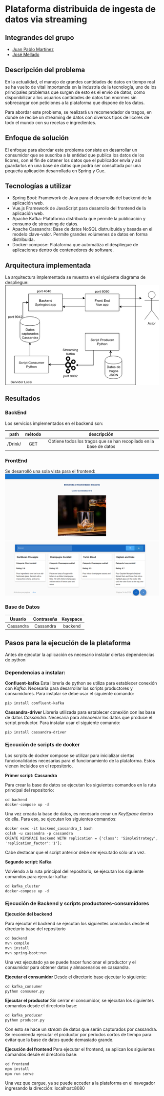# Plataforma distribuida de ingesta de datos via streaming

## Integrandes del grupo
- [Juan Pablo Martínez](https://github.com/jpm343)
- [José Mellado](https://github.com/JoseMellado)

## Descripción del problema
En la actualidad, el manejo de grandes cantidades de datos en tiempo real se ha vuelto de vital importancia en la industria de la tecnología, uno de los principales problemas que surgen de esto es el envío de datos, como disponibilizar a los usuarios cantidades de datos tan enormes sin sobrecargar con peticiones a la plataforma que dispone de los datos.

Para abordar este problema, se realizará un recomendador de tragos, en donde se recibe un streaming de datos con diversos tipos de licores de todo el mundo con su recetas e ingredientes.

## Enfoque de solución
El enfoque para abordar este problema consiste en desarrollar un consumidor que se suscriba a la entidad que publica los datos de los licores, con el fin de obtener los datos que el publicador envía y así guardarlos en una base de datos que podrá ser consultada por una pequeña aplicación desarrollada en Spring y Cue.

## Tecnologías a utilizar
- Spring Boot: Framework de Java para el desarrollo del backend de la aplicación web.
- Vue.js Framework de JavaScript para desarrollo del frontend de la aplicación web.
- Apache Kafka: Plataforma distribuida que permite la publicación y consumo de streaming de datos.
- Apache Cassandra: Base de datos NoSQL distruibuida y basada en el modelo clave-valor. Permite grandes volúmenes de datos en forma distribuida.
- Docker-compose: Plataforma que automatiza el despliegue de aplicaciones dentro de contenedores de software.

## Arquitectura implementada
La arquitectura implementada se muestra en el siguiente diagrama de despliegue:
![alt text](https://raw.githubusercontent.com/jpm343/Recomendador_kafka/master/misc/diagrama_arch.png)

## Resultados
### BackEnd
Los servicios implementados en el backend son:

| path | método | descripción |
| :---: | :---: | :---: |
| /Drink/ | GET | Obtiene todos los tragos que se han recopilado en la base de datos |

### FrontEnd
Se desarrolló una sola vista para el frontend:
![alt text](https://raw.githubusercontent.com/jpm343/Recomendador_kafka/master/misc/home.png)
![alt text](https://raw.githubusercontent.com/jpm343/Recomendador_kafka/master/misc/table.png)

### Base de Datos

| Usuario | Contraseña | Keyspace |
| :---: | :---: | :---: |
| Cassandra | Cassandra | backend |

## Pasos para la ejecución de la plataforma
Antes de ejecutar la aplicación es necesario instalar ciertas dependencias de python
### Dependencias a instalar:
**Confluent-kafka**
Esta librería de python se utiliza para establecer conexión con *Kafka*. Necesaria para desarrollar los scripts productores y consumidores.
Para instalar se debe usar el siguiente comando:
```
pip install confluent-kafka
```
**Cassandra-driver**
Librería utilizada para establecer conexión con las base de datos *Cassandra*. Necesaria para almacenar los datos que produce el script productor.
Para instalar usar el siguiente comando:
```
pip install cassandra-driver
```
### Ejecución de scripts de docker
Los scrpits de docker compose se utilizar para inicializar ciertas funcionalidades necesarias para el funcionamiento de la plataforma. Estos vienen incluidos en el repositorio.

**Primer script: Cassandra**

Para crear la base de datos se ejecutan los siguientes comandos en la ruta principal del repositorio:
```
cd backend
docker-compose up -d
```
Una vez creada la base de datos, es necesario crear un *KeySpace* dentro de ella. Para eso, se ejecutan los siguientes comandos:
```
docker exec -it backend_cassandra_1 bash
cqlsh -u cassandra -p cassandra
CREATE KEYSPACE backend WITH replication = {'class': 'SimpleStrategy', 'replication_factor':'1'};
```
Cabe destacar que el script anterior debe ser ejecutado sólo una vez.

**Segundo script: Kafka**

Volviendo a la ruta principal del repositorio, se ejecutan los siguiente comandos para ejecutar kafka:
```
cd kafka_cluster
docker-compose up -d
```
### Ejecución de Backend y scripts productores-consumidores

**Ejecución del backend**

Para ejecutar el backend se ejecutan los siguientes comandos desde el directorio base del repositorio
```
cd backend
mvn compile
mvn install
mvn spring-boot:run
```
Una vez ejecutado ya se puede hacer funcionar el productor y el consumidor para obtener datos y almacenarlos en cassandra.

**Ejecutar el consumidor**
Desde el directorio base ejecutar lo siguiente:
```
cd kafka_consumer
python consumer.py
```

**Ejecutar el productor**
Sin cerrar el consumidor, se ejecutan los siguientes comandos desde el directorio base:
```
cd kafka_producer
python producer.py
```
Con esto se hace un *stream* de datos que serán capturados por cassandra. Se recomienda ejecutar el productor por períodos cortos de tiempo para evitar que la base de datos quede demasiado grande.

**Ejecución del frontend**
Para ejecutar el frontend, se aplican los siguientes comandos desde el directorio base:
```
cd frontend
npm install
npm run serve
```
Una vez que cargue, ya se puede acceder a la plataforma en el navegador ingresando la dirección: localhost:8080

